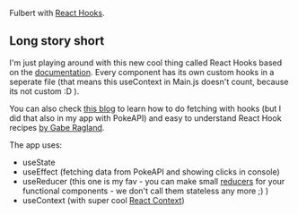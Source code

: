 Fulbert with [React Hooks](https://reactjs.org/docs/hooks-intro.html).

## Long story short

I'm just playing around with this new cool thing called React Hooks based on the [documentation](https://reactjs.org/docs/hooks-intro.html). 
Every component has its own custom hooks in a seperate file (that means this useContext in Main.js doesn't count, because its not custom :D ).

You can also check [this blog](https://www.robinwieruch.de/react-hooks-fetch-data/) to learn how to do fetching with hooks (but I did that also in my app with PokeAPI) and easy to understand React Hook recipes [by Gabe Ragland](https://usehooks.com/).

The app uses:
* useState
* useEffect (fetching data from PokeAPI and showing clicks in console)
* useReducer (this one is my fav - you can make small [reducers](https://redux.js.org/basics/reducers) for your functional components - we don't call them stateless any more ;) )
* useContext (with super cool [React Context](https://reactjs.org/docs/context.html))
